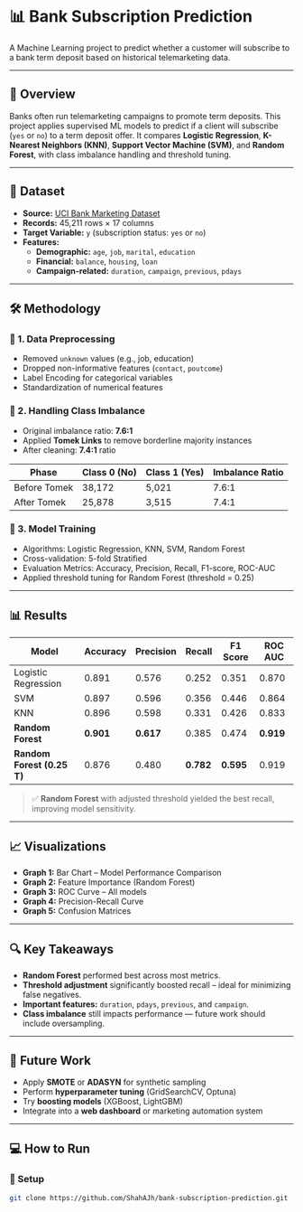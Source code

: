# 📊 Bank Subscription Prediction

A Machine Learning project to predict whether a customer will subscribe to a bank term deposit based on historical telemarketing data.

---

## 📌 Overview

Banks often run telemarketing campaigns to promote term deposits. This project applies supervised ML models to predict if a client will subscribe (`yes` or `no`) to a term deposit offer. It compares **Logistic Regression**, **K-Nearest Neighbors (KNN)**, **Support Vector Machine (SVM)**, and **Random Forest**, with class imbalance handling and threshold tuning.

---

## 📂 Dataset

- **Source:** [UCI Bank Marketing Dataset](https://archive.ics.uci.edu/ml/datasets/bank+marketing)
- **Records:** 45,211 rows × 17 columns
- **Target Variable:** `y` (subscription status: `yes` or `no`)
- **Features:**
  - **Demographic:** `age`, `job`, `marital`, `education`
  - **Financial:** `balance`, `housing`, `loan`
  - **Campaign-related:** `duration`, `campaign`, `previous`, `pdays`

---

## 🛠️ Methodology

### 🔹 1. Data Preprocessing
- Removed `unknown` values (e.g., job, education)
- Dropped non-informative features (`contact`, `poutcome`)
- Label Encoding for categorical variables
- Standardization of numerical features

### 🔹 2. Handling Class Imbalance
- Original imbalance ratio: **7.6:1**
- Applied **Tomek Links** to remove borderline majority instances
- After cleaning: **7.4:1** ratio

| Phase            | Class 0 (No) | Class 1 (Yes) | Imbalance Ratio |
|------------------|--------------|----------------|------------------|
| Before Tomek     | 38,172       | 5,021          | 7.6:1            |
| After Tomek      | 25,878       | 3,515          | 7.4:1            |

### 🔹 3. Model Training
- Algorithms: Logistic Regression, KNN, SVM, Random Forest
- Cross-validation: 5-fold Stratified
- Evaluation Metrics: Accuracy, Precision, Recall, F1-score, ROC-AUC
- Applied threshold tuning for Random Forest (threshold = 0.25)

---

## 📊 Results

| Model                       | Accuracy | Precision | Recall | F1 Score | ROC AUC |
|-----------------------------|----------|-----------|--------|----------|----------|
| Logistic Regression         | 0.891    | 0.576     | 0.252  | 0.351    | 0.870    |
| SVM                         | 0.897    | 0.596     | 0.356  | 0.446    | 0.864    |
| KNN                         | 0.896    | 0.598     | 0.331  | 0.426    | 0.833    |
| **Random Forest**           | **0.901**| **0.617** | 0.385  | 0.474    | **0.919**|
| **Random Forest (0.25 T)**  | 0.876    | 0.480     | **0.782** | **0.595** | 0.919    |

> ✅ **Random Forest** with adjusted threshold yielded the best recall, improving model sensitivity.

---

## 📈 Visualizations

- **Graph 1:** Bar Chart – Model Performance Comparison
- **Graph 2:** Feature Importance (Random Forest)
- **Graph 3:** ROC Curve – All models
- **Graph 4:** Precision-Recall Curve
- **Graph 5:** Confusion Matrices

---

## 🔍 Key Takeaways

- **Random Forest** performed best across most metrics.
- **Threshold adjustment** significantly boosted recall – ideal for minimizing false negatives.
- **Important features:** `duration`, `pdays`, `previous`, and `campaign`.
- **Class imbalance** still impacts performance — future work should include oversampling.

---

## 🚀 Future Work

- Apply **SMOTE** or **ADASYN** for synthetic sampling
- Perform **hyperparameter tuning** (GridSearchCV, Optuna)
- Try **boosting models** (XGBoost, LightGBM)
- Integrate into a **web dashboard** or marketing automation system

---

## 💻 How to Run

### 🔧 Setup

```bash
git clone https://github.com/ShahAJh/bank-subscription-prediction.git
